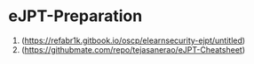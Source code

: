 # eJPT-Preparation

1. (https://refabr1k.gitbook.io/oscp/elearnsecurity-ejpt/untitled)
2. (https://githubmate.com/repo/tejasanerao/eJPT-Cheatsheet)
